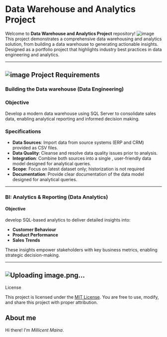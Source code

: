 # Data Warehouse and Analytics Project

Welcome to **Data Warehouse and Analytics Project** repository! ![image](https://github.com/user-attachments/assets/cd16fce3-c367-4c33-adda-6f10c127ca61)
This project demonstrates a comprehensive data warehousing and analytics solution, from building a data warehouse to generating actionable insights. Designed as a portfolio project that highlights industry best practices in data engineering and analytics.

---

## ![image](https://github.com/user-attachments/assets/192ea91c-5fa1-4b7f-abb8-025e29b85a29) Project Requirements

### Building the Data warehouse (Data Engineering)

### Objective
Develop a modern data warehouse using SQL Server to consolidate sales data, enabling analytical reporting and informed decision making.

### Specifications
- **Data Sources**: Import data from source systems (ERP and CRM) provided as CSV files.
- **Data Quality**: Cleanse and resolve data quality issues prior to analysis.
- **Integration**: Combine both sources into a single , user-friendly data model designed for analytical queries.
- **Scope**: Focus on latest dataset only; historization is not required
- **Documentation**: Provide clear documentation of the data model designed for analytical queries.

---

### BI: Analytics & Reporting (Data Analytics)

#### Objective
develop SQL-based analytics to deliver detailed insights into:
- **Customer Behaviour**
- **Product Performance**
- **Sales Trends**

These insights empower stakeholders with key business metrics, enabling strategic decision-making.

---

## ![Uploading image.png…]()
 License

This project is licensed under the [MIT License](LICENSE). You are free to use, modify, and share this project with proper attribution.

## About me 

Hi there! I'm *Millicent Maina*. 
